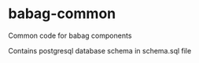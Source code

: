 # babag-common

Common code for babag components

Contains postgresql database schema in schema.sql file
